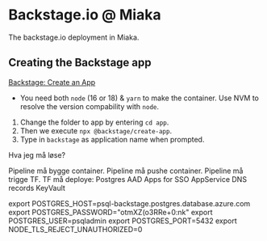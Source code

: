 # Backstage.io @ Miaka

The backstage.io deployment in Miaka.

## Creating the Backstage app

[Backstage: Create an App](https://backstage.io/docs/getting-started/create-an-app/)

- You need both `node` (16 or 18) & `yarn` to make the container. Use NVM to resolve the version compability with `node`.

1. Change the folder to app by entering `cd app`.
1. Then we execute `npx @backstage/create-app`.
1. Type in `backstage` as application name when prompted.

Hva jeg må løse?

Pipeline må bygge container.
Pipeline må pushe container.
Pipeline må trigge TF.
TF må deploye:
    Postgres
    AAD Apps for SSO
    AppService
    DNS records
    KeyVault

export POSTGRES_HOST=psql-backstage.postgres.database.azure.com
export POSTGRES_PASSWORD="otmXZ(o3RRe+0:nk"
export POSTGRES_USER=psqladmin
export POSTGRES_PORT=5432
export NODE_TLS_REJECT_UNAUTHORIZED=0